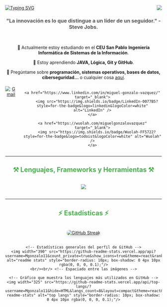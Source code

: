 <!-- Badge de visitante para mostrar cuántas visitas ha recibido el perfil -->
<img align="right" src="https://visitor-badge.laobi.icu/badge?page_id=Mgonzalo11.Mgonzalo11" />

<!-- Título principal con un efecto de escritura -->
<a href="https://git.io/typing-svg" align="center">
    <img src="https://readme-typing-svg.demolab.com?font=Fira+Code&weight=800&size=30&pause=2000&color=00A0E5&width=435&lines=I'm+Miguel+Gonzalo+V%C3%A1zquez+;I'm+a+Computer+Engineering+Student" alt="Typing SVG" />
</a>

<!-- Subtítulo frase célebre -->
<h3 align="center" style="color: #555;">"La innovación es lo que distingue a un líder de un seguidor." - Steve Jobs.</h3>

<!-- Espaciador -->
<br/>

<!-- Sección central que describe tu formación y áreas de interés -->
<div align="center">
    <p>
        🔭 Actualmente estoy estudiando en el <strong>CEU San Pablo</strong> <strong>Ingeniería Informática de Sistemas de la Información</strong>.
    </p>
    <p>
        🌱 Estoy aprendiendo <strong>JAVA, Lógica, Git y GitHub</strong>.
    </p>
    <p>
        💬 Pregúntame sobre <strong>programación, sistemas operativos, bases de datos, ciberseguridad...</strong> o cualquier cosa <a href="https://github.com/Mgonzalo11/Programacion-I/issues">aquí</a>.
    </p>
</div>

<!-- Sección de enlaces a redes sociales y contacto -->
<div align="center" style="margin-top: 20px; display: flex; justify-content: center; gap: 20px;">
    <a href="mailto:miguelgonzalovazquez04@gmail.com">
        <img src="https://img.shields.io/badge/Gmail-D14836?style=for-the-badge&logo=gmail&logoColor=white" alt="Gmail" />
    </a>
    
    <a href="https://www.linkedin.com/in/miguel-gonzalo-vazquez/" target="_blank">
        <img src="https://img.shields.io/badge/LinkedIn-0077B5?style=for-the-badge&logo=linkedin&logoColor=white" alt="LinkedIn" />
    </a>
    
    <a href="https://wuolah.com/miguelgonzalovazquez" target="_blank">
        <img src="https://img.shields.io/badge/Wuolah-FF5722?style=for-the-badge&logo=todoist&logoColor=white" alt="Wuolah" />
    </a>
</div>

<!-- Línea horizontal para separar secciones -->
<hr/>

<!-- Título de sección sobre lenguajes y herramientas -->
<h2 align="center" style="color: #4CAF50;">⚒️ Lenguajes, Frameworks y Herramientas ⚒️</h2>
<br/>

<!-- Iconos que representan los lenguajes y herramientas que usas -->
<div align="center">
    <img src="https://skillicons.dev/icons?i=html,css,javascript,java,python,mysql,git,github,idea,vscode,notion" />
</div>
<br/>

<!-- Línea horizontal para separar secciones -->
<hr/>

<!-- Título de sección para estadísticas de GitHub -->
<h2 align="center" style="color: #4CAF50;">⚡ Estadísticas ⚡</h2>
<br>

<!-- Contenedor para mostrar diferentes estadísticas de GitHub -->
<div align="center" style="max-width: 800px; margin: 0 auto;">
    <!-- Estadísticas de la racha de contribuciones -->
    <a href="https://git.io/streak-stats">
        <img src="https://streak-stats.demolab.com?user=Mgonzalo11&theme=windows-dark" alt="GitHub Streak" style="border-radius: 10px; box-shadow: 0 4px 10px rgba(0, 0, 0, 0.1);">
    </a>
    <br/><br/> <!-- Espaciado entre las imágenes -->
    
    <!-- Estadísticas generales del perfil de GitHub -->
    <img width="390" src="https://github-readme-stats.vercel.app/api?username=Mgonzalo11&count_private=true&show_icons=true&theme=react&rank_icon=github&border_radius=10" alt="readme stats" style="border-radius: 10px; box-shadow: 0 4px 10px rgba(0, 0, 0, 0.1);"/>
    <br/><br/> <!-- Espaciado entre las imágenes -->
    
    <!-- Gráfico que muestra los lenguajes más utilizados en GitHub -->
    <img width="325" src="https://github-readme-stats.vercel.app/api/top-langs/?username=Mgonzalo11&hide=HTML&langs_count=8&layout=compact&theme=react&border_radius=10&size_weight=0.5&count_weight=0.5&exclude_repo=github-readme-stats" alt="top langs" style="border-radius: 10px; box-shadow: 0 4px 10px rgba(0, 0, 0, 0.1);"/>
</div>
